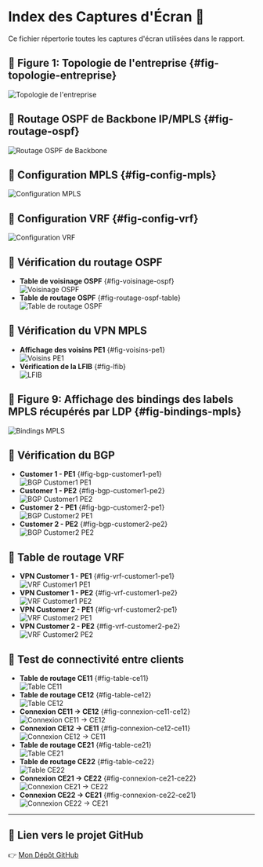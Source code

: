# Index des Captures d'Écran 📸

Ce fichier répertorie toutes les captures d'écran utilisées dans le rapport.

## 📌 Figure 1: Topologie de l'entreprise {#fig-topologie-entreprise}
![Topologie de l'entreprise](images/topologie_entreprise.png)

## 📌 Routage OSPF de Backbone IP/MPLS {#fig-routage-ospf}
![Routage OSPF de Backbone](images/routage_ospf.png)

## 📌 Configuration MPLS {#fig-config-mpls}
![Configuration MPLS](images/config_mpls.png)

## 📌 Configuration VRF {#fig-config-vrf}
![Configuration VRF](images/config_vrf.png)

## 📌 Vérification du routage OSPF  
- **Table de voisinage OSPF** {#fig-voisinage-ospf}  
  ![Voisinage OSPF](images/voisinage_ospf.png)  
- **Table de routage OSPF** {#fig-routage-ospf-table}  
  ![Table de routage OSPF](images/routage_ospf_table.png)

## 📌 Vérification du VPN MPLS  
- **Affichage des voisins PE1** {#fig-voisins-pe1}  
  ![Voisins PE1](images/voisins_pe1.png)  
- **Vérification de la LFIB** {#fig-lfib}  
  ![LFIB](images/lfib.png)

## 📌 Figure 9: Affichage des bindings des labels MPLS récupérés par LDP {#fig-bindings-mpls}  
  ![Bindings MPLS](images/bindings_mpls.png)

## 📌 Vérification du BGP  
- **Customer 1 - PE1** {#fig-bgp-customer1-pe1}  
  ![BGP Customer1 PE1](images/bgp_customer1_pe1.png)  
- **Customer 1 - PE2** {#fig-bgp-customer1-pe2}  
  ![BGP Customer1 PE2](images/bgp_customer1_pe2.png)  
- **Customer 2 - PE1** {#fig-bgp-customer2-pe1}  
  ![BGP Customer2 PE1](images/bgp_customer2_pe1.png)  
- **Customer 2 - PE2** {#fig-bgp-customer2-pe2}  
  ![BGP Customer2 PE2](images/bgp_customer2_pe2.png)

## 📌 Table de routage VRF  
- **VPN Customer 1 - PE1** {#fig-vrf-customer1-pe1}  
  ![VRF Customer1 PE1](images/vrf_customer1_pe1.png)  
- **VPN Customer 1 - PE2** {#fig-vrf-customer1-pe2}  
  ![VRF Customer1 PE2](images/vrf_customer1_pe2.png)  
- **VPN Customer 2 - PE1** {#fig-vrf-customer2-pe1}  
  ![VRF Customer2 PE1](images/vrf_customer2_pe1.png)  
- **VPN Customer 2 - PE2** {#fig-vrf-customer2-pe2}  
  ![VRF Customer2 PE2](images/vrf_customer2_pe2.png)

## 📌 Test de connectivité entre clients  
- **Table de routage CE11** {#fig-table-ce11}  
  ![Table CE11](images/table_ce11.png)  
- **Table de routage CE12** {#fig-table-ce12}  
  ![Table CE12](images/table_ce12.png)  
- **Connexion CE11 → CE12** {#fig-connexion-ce11-ce12}  
  ![Connexion CE11 → CE12](images/connexion_ce11_ce12.png)  
- **Connexion CE12 → CE11** {#fig-connexion-ce12-ce11}  
  ![Connexion CE12 → CE11](images/connexion_ce12_ce11.png)  
- **Table de routage CE21** {#fig-table-ce21}  
  ![Table CE21](images/table_ce21.png)  
- **Table de routage CE22** {#fig-table-ce22}  
  ![Table CE22](images/table_ce22.png)  
- **Connexion CE21 → CE22** {#fig-connexion-ce21-ce22}  
  ![Connexion CE21 → CE22](images/connexion_ce21_ce22.png)  
- **Connexion CE22 → CE21** {#fig-connexion-ce22-ce21}  
  ![Connexion CE22 → CE21](images/connexion_ce22_ce21.png)

---

## 🔗 **Lien vers le projet GitHub**  
👉 [Mon Dépôt GitHub](https://github.com/Ghofranela/Network_project)
